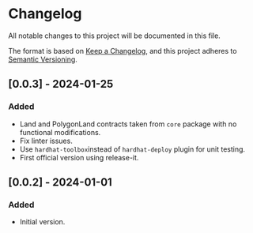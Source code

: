 # Changelog

All notable changes to this project will be documented in this file.

The format is based on [Keep a Changelog](https://keepachangelog.com/en/1.0.0/),
and this project adheres to
[Semantic Versioning](https://semver.org/spec/v2.0.0.html).

## [0.0.3] - 2024-01-25

### Added

- Land and PolygonLand contracts taken from `core` package with no functional
  modifications.
- Fix linter issues.
- Use `hardhat-toolbox`instead of `hardhat-deploy` plugin for unit testing.
- First official version using release-it.

## [0.0.2] - 2024-01-01

### Added

- Initial version.
